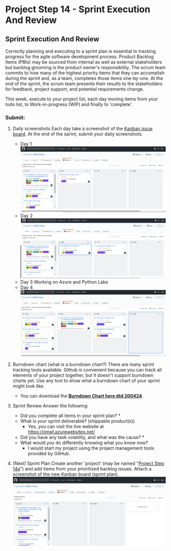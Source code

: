 # Project Step 14 - Sprint Execution And Review

## Sprint Execution And Review
Correctly planning and executing to a sprint plan is essential to tracking progress for the agile software development process. Product Backlog Items (PBIs) may be sourced from internal as well as external stakeholders but backlog grooming is the product owner's responsibility. The scrum team commits to how many of the highest priority items that they can accomplish during the sprint and, as a team, completes those items one-by-one. At the end of the sprint, the scrum team presents their results to the stakeholders for feedback, project support, and potential requirements change.

This week, execute to your project list, each day moving items from your todo list, to Work-in-progress (WIP) and finally to 'complete'.

### Submit: 
1. Daily screenshots Each day take a screenshot of the [Kanban issue board](https://github.com/gowebUSA/MSSA-Project/projects/2). At the end of the sprint, submit your daily screenshots.
   * Day 1
   ![Day 1](https://github.com/gowebUSA/MSSA-Project/blob/master/ProjectSteps/ProjectStep14/images/4-21.png?raw=true)
   * Day 2
   ![Day 2](https://github.com/gowebUSA/MSSA-Project/blob/master/ProjectSteps/ProjectStep14/images/4-22.png?raw=true)
   * Day 3 Working on Azure and Python Labs
   * Day 4
   ![Day 4](https://github.com/gowebUSA/MSSA-Project/blob/master/ProjectSteps/ProjectStep14/images/4-24.png?raw=true)
   
2. Burndown chart (what is a burndown chart?) There are many sprint tracking tools available. Github is convenient because you can track all elements of your project together, but it doesn't support burndown charts yet. Use any tool to show what a burndown chart of your sprint might look like.
   * You can download the **[Burndown Chart here dtd 200424](https://github.com/gowebUSA/MSSA-Project/blob/master/ProjectSteps/ProjectStep14/images/Sprint_Burndown_Chart_OMAF_200424.xlsx?raw=true)**.

3. Sprint Review Answer the following:
   * Did you complete all items in your sprint plan?
      * 
   * What is your sprint deliverable? (shippable product(s))
      * Yes, you can visit the live website at https://omaf.azurewebsites.net/
   * Did you have any task volatility, and what was the cause?
      * 
   * What would you do differently knowing what you know now?
      * I would start my project using the project management tools provided by GitHub.
   
4. (Next) Sprint Plan Create another 'project' (may be named "[Project Step 14a](https://github.com/gowebUSA/MSSA-Project/projects/3)") and add items from your prioritized backlog issues. Attach a screenshot of the new Kanban board (sprint plan).
   ![Project Step 14a](https://github.com/gowebUSA/MSSA-Project/blob/master/ProjectSteps/ProjectStep14/images/14a.png?raw=true)

